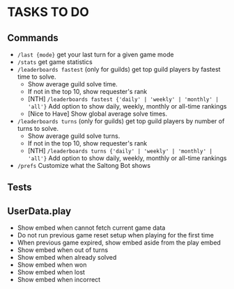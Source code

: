 # TASKS TO DO

## Commands

- `/last {mode}` get your last turn for a given game mode
- `/stats` get game statistics
- `/leaderboards fastest` (only for guilds) get top guild players by fastest time to solve.
  - Show average guild solve time.
  - If not in the top 10, show requester's rank
  - [NTH] `/leaderboards fastest {'daily' | 'weekly' | 'monthly' | 'all'}` Add option to show daily, weekly, monthly or all-time rankings
  - [Nice to Have] Show global average solve times.
- `/leaderboards turns` (only for guilds) get top guild players by number of turns to solve.
  - Show average guild solve turns.
  - If not in the top 10, show requester's rank
  - [NTH] `/leaderboards turns {'daily' | 'weekly' | 'monthly' | 'all'}` Add option to show daily, weekly, monthly or all-time rankings
- `/prefs` Customize what the Saltong Bot shows

## Tests

## UserData.play

- Show embed when cannot fetch current game data
- Do not run previous game reset setup when playing for the first time
- When previous game expired, show embed aside from the play embed
- Show embed when out of turns
- Show embed when already solved
- Show embed when won
- Show embed when lost
- Show embed when incorrect

